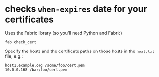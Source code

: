 # checks `when-expires` date for your certificates

Uses the Fabric library (so you'll need Python and Fabric)

```
fab check_cert
```

Specify the hosts and the certificate paths on those hosts in the `host.txt` file, e.g.:

```
host1.example.org /some/foo/cert.pem
10.0.0.168 /bar/foo/cert.pem
```
